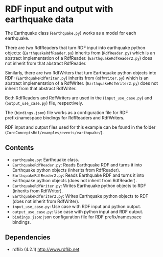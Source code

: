 RDF input and output with earthquake data
==================================================

The Earthquake class (`earthquake.py`) works as a model for each earthquake.

There are two RdfReaders that turn RDF input into earthquake python objects:
(`EarthquakeRdfReader.py`) inherits from (`RdfReader.py`) which is an abstract implementation of a RdfReader.
(`EarthquakeRdfReader2.py`) does not inherit from that abstract RdfReader.

Similarly, there are two RdfWriters that turn Earthquake python objects into RDF:
(`EarthquakeRdfWriter.py`) inherits from (`RdfWriter.py`) which is an abstract implementation of a RdfWriter.
(`EarthquakeRdfWriter2.py`) does not inherit from that abstract RdfWriter.

Both RdfReaders and RdfWriters are used in the (`input_use_case.py`) and (`output_use_case.py`) file, respectively.

The (`bindings.json`) file works as a configuration file for RDF prefix/namespace bindings for RdfReaders and RdfWriters.

RDF input and output files used for this example can be found in the folder (`CoreConceptsRdf/examples/events/earthquake/`).

Contents
----------------------

* `earthquake.py`: Earthquake class.
* `EarthquakeRdfReader.py`: Reads Earthquake RDF and turns it into Earthquake python objects (inherits from RdfReader).
* `EarthquakeRdfReader2.py`: Reads Earthquake RDF and turns it into Earthquake python objects (does not inherit from RdfReader).
* `EarthquakeRdfWriter.py`: Writes Earthquake python objects to RDF (inherits from RdfWriter).
* `EarthquakeRdfWriter2.py`: Writes Earthquake python objects to RDF (does not inherit from RdfWriter).
* `input_use_case.py`: Use case with RDF input and python output.
* `output_use_case.py`: Use case with python input and RDF output.
* `bindings.json`: json configuration file for RDF prefix/namespace bindings.

Dependencies
----------------------

* rdflib (4.2.1) <http://www.rdflib.net>
